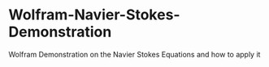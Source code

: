# Wolfram-Navier-Stokes-Demonstration
Wolfram Demonstration on the Navier Stokes Equations and how to apply it
